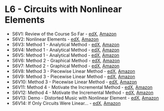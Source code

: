 # L6 - Circuits with Nonlinear Elements

* S6V1: Review of the Course So Far - [edX][S6V1-edX-Video], [Amazon][S6V1-Amazon-S3]
* S6V2: Nonlinear Elements - [edX][S6V2-edX-Video], [Amazon][S6V2-Amazon-S3]
* S6V3: Method 1 - Analytical Method - [edX][S6V3-edX-Video], [Amazon][S6V3-Amazon-S3]
* S6V4: Method 1 - Analytical Method - [edX][S6V4-edX-Video], [Amazon][S6V4-Amazon-S3]
* S6V5: Method 1 - Analytical Method - [edX][S6V5-edX-Video], [Amazon][S6V5-Amazon-S3]
* S6V6: Method 2 - Graphical Method - [edX][S6V6-edX-Video], [Amazon][S6V6-Amazon-S3]
* S6V7: Method 2 - Graphical Method - [edX][S6V7-edX-Video], [Amazon][S6V7-Amazon-S3]
* S6V8: Method 3 - Piecewise Linear Method - [edX][S6V8-edX-Video], [Amazon][S6V8-Amazon-S3]
* S6V9: Method 3 - Piecewise Linear Method - [edX][S6V9-edX-Video], [Amazon][S6V9-Amazon-S3]
* S6V10: Method 3 - Piecewise Linear Method - [edX][S6V10-edX-Video], [Amazon][S6V10-Amazon-S3]
* S6V11: Method 4 - Motivate the Incremental Method - [edX][S6V11-edX-Video], [Amazon][S6V11-Amazon-S3]
* S6V12: Method 4 - Motivate the Incremental Method - [edX][S6V12-edX-Video], [Amazon][S6V12-Amazon-S3]
* S6V13: Demo - Distorted Music with Nonlinear Element - [edX][S6V13-edX-Video], [Amazon][S6V13-Amazon-S3]
* S6V14: If Only Circuits Were Linear... - [edX][S6V14-edX-Video], [Amazon][S6V14-Amazon-S3]

[S6V1-edX-Video]: https://edx-video.net/mit-6002x/MIT6002XT214-V009300_DTH.mp4
[S6V2-edX-Video]: https://edx-video.net/mit-6002x/MIT6002XT214-V009400_DTH.mp4
[S6V3-edX-Video]: https://edx-video.net/mit-6002x/MIT6002XT214-V009500_DTH.mp4
[S6V4-edX-Video]: https://edx-video.net/mit-6002x/MIT6002XT214-V009600_DTH.mp4
[S6V5-edX-Video]: https://edx-video.net/mit-6002x/MIT6002XT214-V009700_DTH.mp4
[S6V6-edX-Video]: https://edx-video.net/mit-6002x/MIT6002XT214-V009800_DTH.mp4
[S6V7-edX-Video]: https://edx-video.net/mit-6002x/MIT6002XT214-V010000_DTH.mp4
[S6V8-edX-Video]: https://edx-video.net/mit-6002x/MIT6002XT214-V010100_DTH.mp4
[S6V9-edX-Video]: https://edx-video.net/mit-6002x/MIT6002XT214-V010200_DTH.mp4
[S6V10-edX-Video]: https://edx-video.net/mit-6002x/MIT6002XT214-V010300_DTH.mp4
[S6V11-edX-Video]: https://edx-video.net/mit-6002x/MIT6002XT214-V010400_DTH.mp4
[S6V12-edX-Video]: https://edx-video.net/mit-6002x/MIT6002XT214-V010600_DTH.mp4
[S6V13-edX-Video]: https://edx-video.net/mit-6002x/MIT6002XT214-V010700_DTH.mp4
[S6V14-edX-Video]: https://edx-video.net/mit-6002x/MIT6002XT214-V010800_DTH.mp4

[S6V1-Amazon-S3]: https://s3.amazonaws.com/edx-course-videos/mit-6002x/6002-L6-oei12-1_100.mov
[S6V2-Amazon-S3]: https://s3.amazonaws.com/edx-course-videos/mit-6002x/6002-L6-oei12-2_100.mov
[S6V3-Amazon-S3]: https://s3.amazonaws.com/edx-course-videos/mit-6002x/6002-L6-oei12-3_100a.mov
[S6V4-Amazon-S3]: https://s3.amazonaws.com/edx-course-videos/mit-6002x/6002-L6-oei12-3_100b.mov
[S6V5-Amazon-S3]: https://s3.amazonaws.com/edx-course-videos/mit-6002x/6002-L6-oei12-3_100c.mov
[S6V6-Amazon-S3]: https://s3.amazonaws.com/edx-course-videos/mit-6002x/6002-L6-oei12-4_100a.mov
[S6V7-Amazon-S3]: https://s3.amazonaws.com/edx-course-videos/mit-6002x/6002-L6-oei12-4_100b.mov
[S6V8-Amazon-S3]: https://s3.amazonaws.com/edx-course-videos/mit-6002x/6002-L6-oei12-5_100a.mov
[S6V9-Amazon-S3]: https://s3.amazonaws.com/edx-course-videos/mit-6002x/6002-L6-oei12-5_100b.mov
[S6V10-Amazon-S3]: https://s3.amazonaws.com/edx-course-videos/mit-6002x/6002-L6-oei12-5_100c.mov
[S6V11-Amazon-S3]: https://s3.amazonaws.com/edx-course-videos/mit-6002x/6002-L6-oei12-6_100a.mov
[S6V12-Amazon-S3]: https://s3.amazonaws.com/edx-course-videos/mit-6002x/6002-L6-oei12-6_100b.mov
[S6V13-Amazon-S3]: https://s3.amazonaws.com/edx-course-videos/mit-6002x/6002-L6-oei12-7_100.mov
[S6V14-Amazon-S3]: https://s3.amazonaws.com/edx-course-videos/mit-6002x/6002-L6-oei12-8_100.mov
